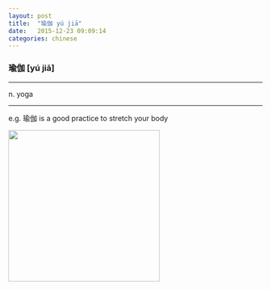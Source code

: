 ```yaml
---
layout: post
title:  "瑜伽 yú jiā"
date:   2015-12-23 09:09:14
categories: chinese
---
```

### 瑜伽 [yú jiā]
-----------

n. yoga

-----------

e.g. 瑜伽 is a good practice to stretch your body


<img width='300' src="/wombats-learning/images/yoga.jpg"/>
